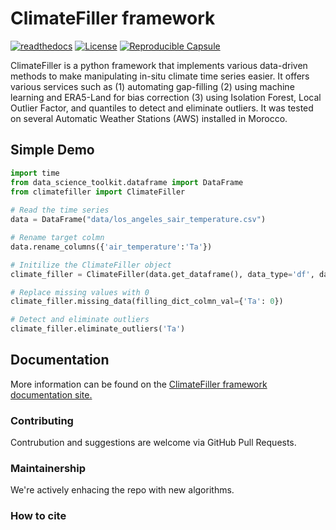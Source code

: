 # ClimateFiller framework

[![readthedocs](https://img.shields.io/badge/docs-latest-brightgreen.svg?style=flat)](https://data-science-toolkit.readthedocs.io)
[![License](https://img.shields.io/badge/license-MIT-blue.svg)](https://opensource.org/licenses/MIT)
[![Reproducible Capsule](https://img.shields.io/static/v1?label=&message=code+ocean&color=blue)](https://codeocean.com/capsule/1309232/tree)

ClimateFiller is a python framework that implements various data-driven methods to make manipulating in-situ climate time series easier. It offers various services such as (1) automating gap-filling (2) using machine learning and ERA5-Land for bias correction (3) using Isolation Forest, Local Outlier Factor, and quantiles to detect and eliminate outliers. It was tested on several Automatic Weather Stations (AWS) installed in Morocco.


## Simple Demo

```python
import time
from data_science_toolkit.dataframe import DataFrame
from climatefiller import ClimateFiller
    
# Read the time series 
data = DataFrame("data/los_angeles_sair_temperature.csv")

# Rename target colmn 
data.rename_columns({'air_temperature':'Ta'})

# Initilize the ClimateFiller object
climate_filler = ClimateFiller(data.get_dataframe(), data_type='df', datetime_column_name='datetime')

# Replace missing values with 0
climate_filler.missing_data(filling_dict_colmn_val={'Ta': 0})

# Detect and eliminate outliers
climate_filler.eliminate_outliers('Ta')
```


## Documentation

More information can be found on the [ClimateFiller framework documentation site.](https://data-science-toolkit.readthedocs.io)

### Contributing

Contrubution and suggestions are welcome via GitHub Pull Requests.

### Maintainership

We're actively enhacing the repo with new algorithms.

### How to cite

